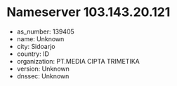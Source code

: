 # Nameserver 103.143.20.121

* as_number: 139405
* name: Unknown
* city: Sidoarjo
* country: ID
* organization: PT.MEDIA CIPTA TRIMETIKA
* version: Unknown
* dnssec: Unknown
